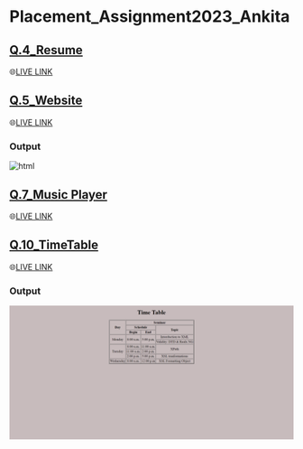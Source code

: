 # Placement_Assignment2023_Ankita

## [Q.4_Resume](https://github.com/imankitadas/Placement_Assignment2023_Ankita/tree/main/01_HTML/Q.04_Resume)

🌐[LIVE LINK](https://6541f30b9b376d4b7b2adb29--incredible-salamander-ff8f06.netlify.app/)<br>


## [Q.5_Website](https://github.com/imankitadas/Placement_Assignment2023_Ankita/tree/main/01_HTML/Q.05_Website)

🌐[LIVE LINK](https://6541f5f13bff554c3f3aacb0--storied-snickerdoodle-b136b0.netlify.app/)<br>

### Output

<img width="260" alt="html" src="https://github.com/imankitadas/Placement_Assignment2023_Ankita/assets/131391850/c2fe0f10-03e1-4086-aa80-16349fb70147">


## [Q.7_Music Player](https://github.com/imankitadas/Placement_Assignment2023_Ankita/tree/main/01_HTML/Q.07_MusicPlayer)

🌐[LIVE LINK](https://6541f685c292de46972b2fc5--vocal-fudge-cf69a5.netlify.app/)<br>

## [Q.10_TimeTable](https://github.com/imankitadas/Placement_Assignment2023_Ankita/tree/main/01_HTML/Q.10_TimeTable)

🌐[LIVE LINK](https://65433a0179d58817bb064df3--comfy-zabaione-cef53e.netlify.app/)<br>

### Output

![image1](./01_HTML/Q.10_TimeTable/assets/img.png)